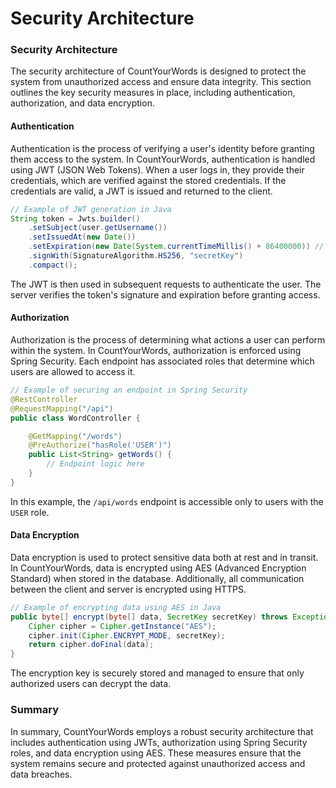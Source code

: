 # Security Architecture

### Security Architecture

The security architecture of CountYourWords is designed to protect the system from unauthorized access and ensure data integrity. This section outlines the key security measures in place, including authentication, authorization, and data encryption.

#### Authentication

Authentication is the process of verifying a user's identity before granting them access to the system. In CountYourWords, authentication is handled using JWT (JSON Web Tokens). When a user logs in, they provide their credentials, which are verified against the stored credentials. If the credentials are valid, a JWT is issued and returned to the client.

```java
// Example of JWT generation in Java
String token = Jwts.builder()
    .setSubject(user.getUsername())
    .setIssuedAt(new Date())
    .setExpiration(new Date(System.currentTimeMillis() + 86400000)) // 1 day validity
    .signWith(SignatureAlgorithm.HS256, "secretKey")
    .compact();
```

The JWT is then used in subsequent requests to authenticate the user. The server verifies the token's signature and expiration before granting access.

#### Authorization

Authorization is the process of determining what actions a user can perform within the system. In CountYourWords, authorization is enforced using Spring Security. Each endpoint has associated roles that determine which users are allowed to access it.

```java
// Example of securing an endpoint in Spring Security
@RestController
@RequestMapping("/api")
public class WordController {

    @GetMapping("/words")
    @PreAuthorize("hasRole('USER')")
    public List<String> getWords() {
        // Endpoint logic here
    }
}
```

In this example, the `/api/words` endpoint is accessible only to users with the `USER` role.

#### Data Encryption

Data encryption is used to protect sensitive data both at rest and in transit. In CountYourWords, data is encrypted using AES (Advanced Encryption Standard) when stored in the database. Additionally, all communication between the client and server is encrypted using HTTPS.

```java
// Example of encrypting data using AES in Java
public byte[] encrypt(byte[] data, SecretKey secretKey) throws Exception {
    Cipher cipher = Cipher.getInstance("AES");
    cipher.init(Cipher.ENCRYPT_MODE, secretKey);
    return cipher.doFinal(data);
}
```

The encryption key is securely stored and managed to ensure that only authorized users can decrypt the data.

### Summary

In summary, CountYourWords employs a robust security architecture that includes authentication using JWTs, authorization using Spring Security roles, and data encryption using AES. These measures ensure that the system remains secure and protected against unauthorized access and data breaches.